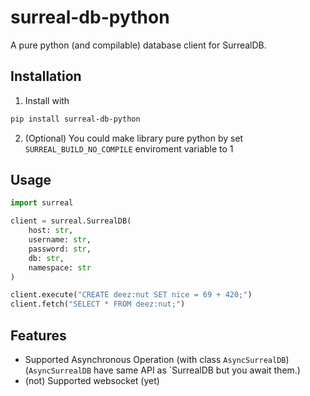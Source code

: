 # surreal-db-python

A pure python (and compilable) database client for SurrealDB.

## Installation

1. Install with

```bash
pip install surreal-db-python
```

2. (Optional) You could make library pure python by set `SURREAL_BUILD_NO_COMPILE` enviroment variable to 1

## Usage

```py
import surreal

client = surreal.SurrealDB(
    host: str,
    username: str,
    password: str,
    db: str,
    namespace: str
)

client.execute("CREATE deez:nut SET nice = 69 + 420;")
client.fetch("SELECT * FROM deez:nut;")
```

## Features

- Supported Asynchronous Operation (with class `AsyncSurrealDB`) (`AsyncSurrealDB` have same API as `SurrealDB but you await them.)
- (not) Supported websocket (yet)
